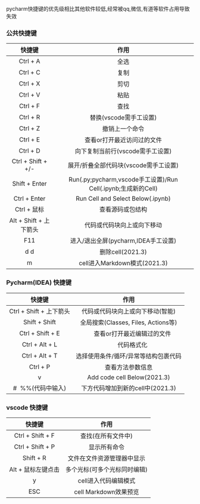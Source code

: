 pycharm快捷键的优先级相比其他软件较低,经常被qq,微信,有道等软件占用导致失效

### 公共快捷键

|         快捷键         |                             作用                             |
|:-------------------:|:----------------------------------------------------------:|
|      Ctrl + A       |                             全选                             |
|      Ctrl + C       |                             复制                             |
|      Ctrl + X       |                             剪切                             |
|      Ctrl + V       |                             粘贴                             |
|      Ctrl + F       |                             查找                             |
|      Ctrl + R       |                      替换(vscode需手工设置)                       |
|      Ctrl + Z       |                          撤销上一个命令                           |
|      Ctrl + E       |                       查看or打开最近访问过的文件                       |
|      Ctrl + D       |                    向下复制当前行(vscode需手工设置)                    |
| Ctrl + Shift + +/-  |                  展开/折叠全部代码块(vscode需手工设置)                   |
|    Shift + Enter    |   Run(.py;pycharm,vscode手工设置)/Run Cell(.ipynb;生成新的Cell)    |
|    Ctrl + Enter     |             Run Cell and Select Below(.ipynb)              |
| Ctrl + 鼠标          |                          查看源码或包结构                          |
| Alt + Shift + 上下箭头|                       代码或代码块向上或向下移动                        |
|         F11         |                 进入/退出全屏(pycharm,IDEA手工设置)                  |
|         d d         |      删除cell(2021.3)       |
|          m          | cell进入Markdown模式(2021.3)  |

### Pycharm(IDEA) 快捷键

|         快捷键         |               作用               |
|:-------------------:|:------------------------------:|
| Ctrl + Shift + 上下箭头 |       代码或代码块向上或向下移动(智能)        |
|    Shift + Shift    | 全局搜索(Classes, Files, Actions等) |
|  Ctrl + Shift + E   |        　 查看or打开最近编辑过的文件        |
|   Ctrl + Alt + L    |            　 代码格式化             |
|   Ctrl + Alt + T    |      选择使用条件/循环/异常等结构包裹代码       |
|      Ctrl + P       |            查看方法参数信息            |
|          v          |      Add code cell Below(2021.3)       |
|  # &nbsp;%%(代码中输入)  |         下方代码增加到新的cell中(2021.3)         |

### vscode 快捷键

|快捷键|        作用         |
| :---: |:-----------------:|
|Ctrl + Shift + F          |    查找(在所有文件中)     |
|Ctrl + Shift + P          |      显示所有命令       |
|Shift + R                 |   文件在文件资源管理器中显示   |
|Alt + 鼠标左键点击         |  多个光标(可多个光标同时编辑)  |
|y                         |   cell进入代码编辑模式    |
|ESC                       | cell Markdown效果预览 |